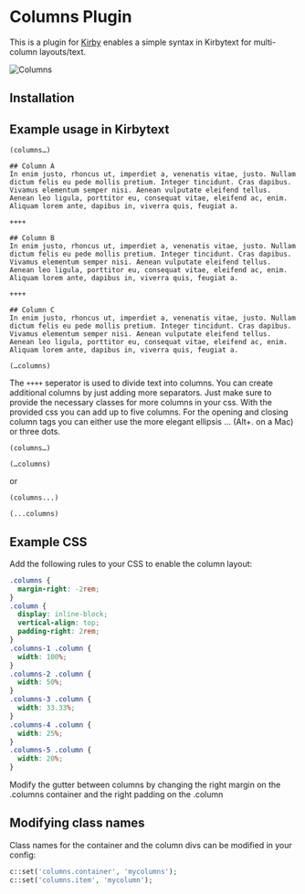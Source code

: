 # Columns Plugin

This is a plugin for [Kirby](http://getkirby.com/) enables a simple syntax in Kirbytext for multi-column layouts/text.

![Columns](http://f.cl.ly/items/1C1X1a1f231z1E142f1G/columns.png)

## Installation


## Example usage in Kirbytext

```
(columns…)

## Column A
In enim justo, rhoncus ut, imperdiet a, venenatis vitae, justo. Nullam dictum felis eu pede mollis pretium. Integer tincidunt. Cras dapibus. Vivamus elementum semper nisi. Aenean vulputate eleifend tellus. Aenean leo ligula, porttitor eu, consequat vitae, eleifend ac, enim. Aliquam lorem ante, dapibus in, viverra quis, feugiat a.

++++

## Column B
In enim justo, rhoncus ut, imperdiet a, venenatis vitae, justo. Nullam dictum felis eu pede mollis pretium. Integer tincidunt. Cras dapibus. Vivamus elementum semper nisi. Aenean vulputate eleifend tellus. Aenean leo ligula, porttitor eu, consequat vitae, eleifend ac, enim. Aliquam lorem ante, dapibus in, viverra quis, feugiat a.

++++

## Column C
In enim justo, rhoncus ut, imperdiet a, venenatis vitae, justo. Nullam dictum felis eu pede mollis pretium. Integer tincidunt. Cras dapibus. Vivamus elementum semper nisi. Aenean vulputate eleifend tellus. Aenean leo ligula, porttitor eu, consequat vitae, eleifend ac, enim. Aliquam lorem ante, dapibus in, viverra quis, feugiat a.

(…columns)
```

The `++++` seperator is used to divide text into columns. You can create additional columns by just adding more separators. Just make sure to provide the necessary classes for more columns in your css. With the provided css you can add up to five columns. For the opening and closing column tags you can either use the more elegant ellipsis … (Alt+. on a Mac) or three dots.

```
(columns…)

(…columns)
```

or

```
(columns...)

(...columns)
```


## Example CSS

Add the following rules to your CSS to enable the column layout:

```css
.columns {
  margin-right: -2rem;
}
.column {
  display: inline-block;
  vertical-align: top;
  padding-right: 2rem;
}
.columns-1 .column {
  width: 100%;
}
.columns-2 .column {
  width: 50%;
}
.columns-3 .column {
  width: 33.33%;
}
.columns-4 .column {
  width: 25%;
}
.columns-5 .column {
  width: 20%;
}
```

Modify the gutter between columns by changing the right margin on the .columns container and the right padding on the .column

## Modifying class names

Class names for the container and the column divs can be modified in your config:

```php
c::set('columns.container', 'mycolumns');
c::set('columns.item', 'mycolumn');
```
